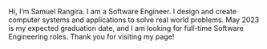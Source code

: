 Hi, I’m Samuel Rangira. 
I am a Software Engineer.
I design and create computer systems and applications to solve real world problems. 
May 2023 is my expected graduation date, and I am looking for full-time Software Engineering roles. Thank you for visiting my page! 


<!---
samuelrangira/samuelrangira is a ✨ special ✨ repository because its `README.md` (this file) appears on your GitHub profile.
You can click the Preview link to take a look at your changes.
--->

